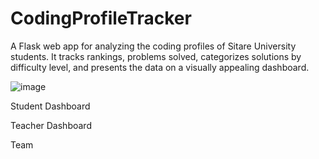 # CodingProfileTracker
A Flask web app for analyzing the coding profiles of Sitare University students. It tracks rankings, problems solved, categorizes solutions by difficulty level, and presents the data on a visually appealing dashboard.

![image](https://github.com/user-attachments/assets/f10db739-c701-43ca-893c-ab08bf1d4aac)

Student Dashboard


Teacher Dashboard


Team

